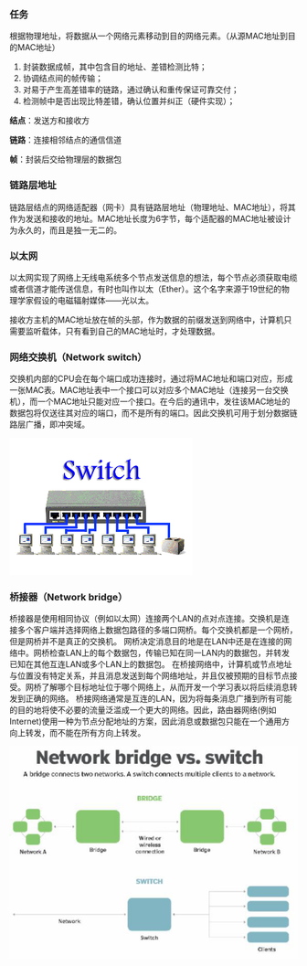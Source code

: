 ### 任务

根据物理地址，将数据从一个网络元素移动到目的网络元素。（从源MAC地址到目的MAC地址）

1. 封装数据成帧，其中包含目的地址、差错检测比特；
2. 协调结点间的帧传输；
3. 对易于产生高差错率的链路，通过确认和重传保证可靠交付；
4. 检测帧中是否出现比特差错，确认位置并纠正（硬件实现）；

**结点**：发送方和接收方

**链路**：连接相邻结点的通信信道

**帧**：封装后交给物理层的数据包

### 链路层地址

链路层结点的网络适配器（网卡）具有链路层地址（物理地址、MAC地址），将其作为发送和接收的地址。MAC地址长度为6字节，每个适配器的MAC地址被设计为永久的，而且是独一无二的。

### 以太网

以太网实现了网络上无线电系统多个节点发送信息的想法，每个节点必须获取电缆或者信道才能传送信息，有时也叫作以太（Ether）。这个名字来源于19世纪的物理学家假设的电磁辐射媒体——光以太。

接收方主机的MAC地址放在帧的头部，作为数据的前缀发送到网络中，计算机只需要监听载体，只有看到自己的MAC地址时，才处理数据。

### 网络交换机（Network switch）

交换机内部的CPU会在每个端口成功连接时，通过将MAC地址和端口对应，形成一张MAC表。MAC地址表中一个接口可以对应多个MAC地址（连接另一台交换机），而一个MAC地址只能对应一个接口。在今后的通讯中，发往该MAC地址的数据包将仅送往其对应的端口，而不是所有的端口。因此交换机可用于划分数据链路层广播，即冲突域。

![交换机.gif](数据链路层.assets/1.gif)

### 桥接器（Network bridge）

桥接器是使用相同协议（例如以太网）连接两个LAN的点对点连接。交换机是连接多个客户端并选择网络上数据包路径的多端口网桥。每个交换机都是一个网桥，但是网桥并不是真正的交换机。
网桥决定消息目的地是在LAN中还是在连接的网络中。网桥检查LAN上的每个数据包，传输已知在同一LAN内的数据包，并转发已知在其他互连LAN或多个LAN上的数据包。
在桥接网络中，计算机或节点地址与位置没有特定关系，并且消息发送到每个网络地址，并且仅被预期的目标节点接受。网桥了解哪个目标地址位于哪个网络上，从而开发一个学习表以将后续消息转发到正确的网络。
桥接网络通常是互连的LAN，因为将每条消息广播到所有可能的目的地将使不必要的流量泛滥成一个更大的网络。因此，路由器网络(例如Internet)使用一种为节点分配地址的方案，因此消息或数据包只能在一个通用方向上转发，而不能在所有方向上转发。

![img](数据链路层.assets/2)